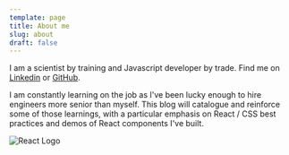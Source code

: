 ```yaml
---
template: page
title: About me
slug: about
draft: false
---
```

I am a scientist by training and Javascript developer by trade. Find me on [Linkedin](https://www.linkedin.com/in/andrew-jones-711998151/) or [GitHub](https://github.com/cornu-ammonis).

I am constantly learning on the job as I've been lucky enough to hire engineers more senior than myself. This blog will catalogue and reinforce some of those learnings, with a particular emphasis on React / CSS best practices and demos of React components I've built.

![React Logo](/media/1280px-react-icon.svg.png)
